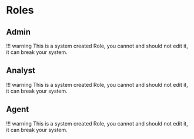 # Roles

## Admin

!!! warning
    This is a system created Role, you cannot and should not edit it, it can break your system.

## Analyst

!!! warning
    This is a system created Role, you cannot and should not edit it, it can break your system.

## Agent

!!! warning
    This is a system created Role, you cannot and should not edit it, it can break your system.